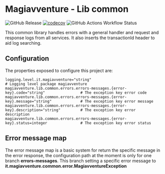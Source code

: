 # Magiavventure - Lib common
![GitHub Release](https://img.shields.io/github/v/release/Magiavventure/lib-common)
[![codecov](https://codecov.io/gh/Magiavventure/lib-common/graph/badge.svg?token=S049F9NFTF)](https://codecov.io/gh/Magiavventure/lib-common)
![GitHub Actions Workflow Status](https://img.shields.io/github/actions/workflow/status/Magiavventure/lib-common/build.yml)

This common library handles errors with a general handler and request and response logs from all services.
It also inserts the transactionId header to aid log searching.

## Configuration

The properties exposed to configure this project are:

```properties
logging.level.it.magiavventure="string"                                                 # Logging level package magiavventure
magiavventure.lib.common.errors.errors-messages.{error-key}.code="string"                # The exception key error code
magiavventure.lib.common.errors.errors-messages.{error-key}.message="string"             # The exception key error message
magiavventure.lib.common.errors.errors-messages.{error-key}.description="string"         # The exception key error description
magiavventure.lib.common.errors.errors-messages.{error-key}.status=integer               # The exception key error status
```


## Error message map
The error message map is a basic system for return the specific message in the error response,
the configuration path at the moment is only for one branch **errors-messages**.
This branch setting a specific error message to **it.magiavventure.common.error.MagiavventureException**